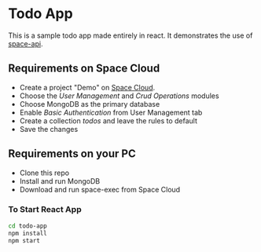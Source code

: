 # Todo App

This is a sample todo app made entirely in react. It demonstrates the use of [space-api](https://github.com/spaceuptech/space-api-js).

## Requirements on Space Cloud

- Create a project "Demo" on [Space Cloud](https://spaceuptech.com/space-cloud).
- Choose the *User Management* and *Crud Operations* modules
- Choose MongoDB as the primary database
- Enable *Basic Authentication* from User Management tab
- Create a collection *todos* and leave the rules to default
- Save the changes

## Requirements on your PC

- Clone this repo
- Install and run MongoDB
- Download and run space-exec from Space Cloud

### To Start React App
```bash
cd todo-app
npm install
npm start
```